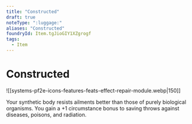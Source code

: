```yaml
---
title: "Constructed"
draft: true
noteType: ":luggage:"
aliases: "Constructed"
foundryId: Item.tgJioGIY1XZgrogf
tags:
  - Item
---
```


# Constructed
![[systems-pf2e-icons-features-feats-effect-repair-module.webp|150]]

Your synthetic body resists ailments better than those of purely biological organisms. You gain a +1 circumstance bonus to saving throws against diseases, poisons, and radiation.

